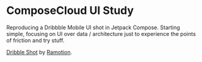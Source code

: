 # ComposeCloud UI Study

Reproducing a Dribbble Mobile UI shot in Jetpack Compose. Starting simple, focusing on UI over data / architecture just to experience the points of friction and try stuff.

[Dribble Shot](https://dribbble.com/shots/14940877-Cloud-Storage-Application/attachments/6657564?mode=media) by [Ramotion](https://dribbble.com/Ramotion).
